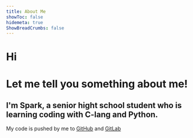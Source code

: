 ```yaml
---
title: About Me
showToc: false
hidemeta: true
ShowBreadCrumbs: false
---
```

# Hi
# Let me tell you something about me!
## I'm Spark, a senior hight school student who is learning coding with C-lang and Python.
My code is pushed by me to [GitHub](https://github.com/PILIHU2022) and [GitLab](https://gitlab.com/PILIHU)
